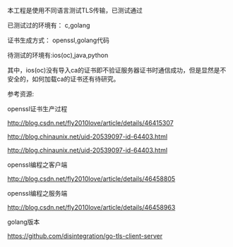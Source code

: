 

本工程是使用不同语言测试TLS传输，已测试通过

已测试过的环境有： c,golang

证书生成方式： openssl,golang代码

待测试的环境有:ios(oc),java,python

其中，ios(oc)没有导入ca的证书即不验证服务器证书时通信成功，但是显然是不安全的，如何加载ca的证书还有待研究。


参考资源:

openssl证书生产过程

http://blog.csdn.net/fly2010love/article/details/46415307

http://blog.chinaunix.net/uid-20539097-id-64403.html

http://blog.chinaunix.net/uid-20539097-id-64403.html

openssl编程之客户端

http://blog.csdn.net/fly2010love/article/details/46458805

openssl编程之服务端

http://blog.csdn.net/fly2010love/article/details/46458963

golang版本

https://github.com/disintegration/go-tls-client-server
